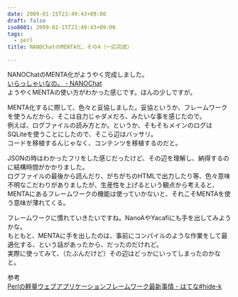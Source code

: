 ```yaml
---
date: 2009-01-15T23:49:43+09:00
draft: false
iso8601: 2009-01-15T23:49:43+09:00
tags:
  - perl
title: NANOChatのMENTA化、その4（一応完成）

---
```


NANOChatのMENTA化がようやく完成しました。  
[いらっしゃいなの。 - NANOChat](https://www.nqou.net)  
ようやくMENTAの使い方がわかった感じです。ほんの少しですが。

MENTA化するに際して、色々と妥協しました。妥協というか、フレームワークを使うんだから、そこは自力じゃダメだろ、みたいな事を感じたので。  
例えば、ログファイルの読み方とか。というか、そもそもメインのログはSQLiteを使うことにしたので、そこら辺はバッサリ。  
コードを移植するんじゃなく、コンテンツを移植するのだと。  

JSONの時はわかったフリをした感じだったけど、その辺を理解し、納得するのに結構時間がかかりました。  
ログファイルの最後から読んだり、がちがちのHTMLで出力したり等、色々意味不明なこだわりがありましたが、生産性を上げるという観点から考えると、MENTAにあるフレームワークの機能は使っていかないと、それこそMENTAを使う意味が薄れてくる。  

フレームワークに慣れていきたいですね。NanoAやYacafiにも手を出してみようかな。  
もともと、MENTAに手を出したのは、事前にコンパイルのような作業をして最適化する、という話があったから、だったのだけれど。  
実際に使ってみて、（たぶんだけど）その辺はどっかにいってしまったのかなと。

参考  
[Perlの軽量ウェブアプリケーションフレームワーク最新事情 - はてな#hide-k](http://d.hatena.ne.jp/hide-K/20081112/1226499186)

